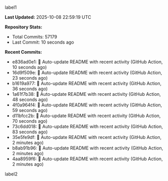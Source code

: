 
label1 
<!-- ACTIVITY_START -->
**Last Updated:** 2025-10-08 22:59:19 UTC

**Repository Stats:**
- Total Commits: 57179
- Last Commit: 10 seconds ago

**Recent Commits:**
- e836ad0e1: 🤖 Auto-update README with recent activity (GitHub Action, 10 seconds ago)
- 16d9f509e: 🤖 Auto-update README with recent activity (GitHub Action, 23 seconds ago)
- b1619a977: 🤖 Auto-update README with recent activity (GitHub Action, 36 seconds ago)
- 1a61f7b38: 🤖 Auto-update README with recent activity (GitHub Action, 48 seconds ago)
- 4f0a964f4: 🤖 Auto-update README with recent activity (GitHub Action, 59 seconds ago)
- d11bfcc2b: 🤖 Auto-update README with recent activity (GitHub Action, 70 seconds ago)
- 73c6dd018: 🤖 Auto-update README with recent activity (GitHub Action, 83 seconds ago)
- 35e5fe9df: 🤖 Auto-update README with recent activity (GitHub Action, 2 minutes ago)
- b8ab91b96: 🤖 Auto-update README with recent activity (GitHub Action, 2 minutes ago)
- 4aa8959f6: 🤖 Auto-update README with recent activity (GitHub Action, 2 minutes ago)
<!-- ACTIVITY_END -->

label2
